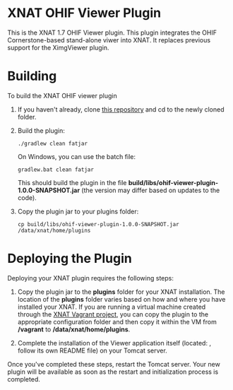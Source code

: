 # XNAT OHIF Viewer Plugin #

This is the XNAT 1.7 OHIF Viewer plugin. This plugin integrates the OHIF Cornerstone-based stand-alone viwer into
XNAT. It replaces previous support for the XimgViewer plugin.

# Building #

To build the XNAT OHIF viewer plugin

1. If you haven't already, clone [this repository](https://bitbucket.org/xnatx/ohif-viewer-plugin.git) and cd to the newly cloned folder.

1. Build the plugin:

    `./gradlew clean fatjar` 
    
    On Windows, you can use the batch file:
    
    `gradlew.bat clean fatjar`
    
    This should build the plugin in the file **build/libs/ohif-viewer-plugin-1.0.0-SNAPSHOT.jar** 
    (the version may differ based on updates to the code).
    
1. Copy the plugin jar to your plugins folder: 

    `cp build/libs/ohif-viewer-plugin-1.0.0-SNAPSHOT.jar /data/xnat/home/plugins`

# Deploying the Plugin #

Deploying your XNAT plugin requires the following steps:

1. Copy the plugin jar to the **plugins** folder for your XNAT installation. The location of the 
**plugins** folder varies based on how and where you have installed your XNAT. If you are running 
a virtual machine created through the [XNAT Vagrant project](https://bitbucket/xnatdev/xnat-vagrant.git),
you can copy the plugin to the appropriate configuration folder and then copy it within the VM from 
**/vagrant** to **/data/xnat/home/plugins**.


2. Complete the installation of the Viewer application itself (located: <TODO-XNAT-Fork-of-OHIF-Viewer-goes-here>, follow its own README file) on your Tomcat server.


Once you've completed these steps, restart the Tomcat server. Your new plugin will be available as soon 
as the restart and initialization process is completed.

